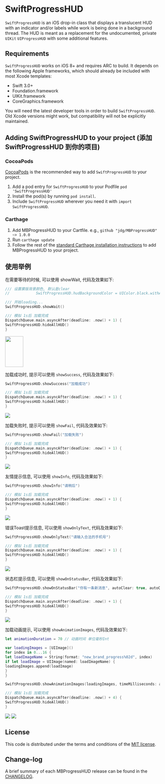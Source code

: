 # SwiftProgressHUD

`SwiftProgressHUD` is an iOS drop-in class that displays a translucent HUD with an indicator and/or labels while work is being done in a background thread. The HUD is meant as a replacement for the undocumented, private `UIKit` `UIProgressHUD` with some additional features.

## Requirements

`SwiftProgressHUD` works on iOS 8+ and requires ARC to build. It depends on the following Apple frameworks, which should already be included with most Xcode templates:

* Swift 3.0+
* Foundation.framework
* UIKit.framework
* CoreGraphics.framework

You will need the latest developer tools in order to build `SwiftProgressHUD`. Old Xcode versions might work, but compatibility will not be explicitly maintained.

## Adding SwiftProgressHUD to your project (添加 SwiftProgressHUD 到你的项目)

### CocoaPods

[CocoaPods](http://cocoapods.org) is the recommended way to add `SwiftProgressHUD` to your project.

1. Add a pod entry for `SwiftProgressHUD` to your Podfile 
`pod 'SwiftProgressHUD'`
2. Install the pod(s) by running 
`pod install`.
3. Include `SwiftProgressHUD` wherever you need it with 
`import SwiftProgressHUD`.

### Carthage

1. Add MBProgressHUD to your Cartfile. e.g., `github "jdg/MBProgressHUD" ~> 1.0.0`
2. Run `carthage update`
3. Follow the rest of the [standard Carthage installation instructions](https://github.com/Carthage/Carthage#adding-frameworks-to-an-application) to add MBProgressHUD to your project.


## 使用举例

在需要等待的时候, 可以使用 showWait, 代码及效果如下:

```swift
/// 设置蒙版背景颜色, 默认是clear
//            SwiftProgressHUD.hudBackgroundColor = UIColor.black.withAlphaComponent(0.2)

/// 开始loading...
SwiftProgressHUD.showWait()

/// 模拟 1s后 加载完成
DispatchQueue.main.asyncAfter(deadline: .now() + 1) {
SwiftProgressHUD.hideAllHUD()
}
```

<img src="https://github.com/YJManager/SwiftProgressHUD/blob/master/SwiftProgressHUDDemo/Resources/AnimationGifs/wait.gif" width="59" height="100" />


加载成功时, 提示可以使用 `showSuccess`, 代码及效果如下:

```swift
SwiftProgressHUD.showSuccess("加载成功")

/// 模拟 1s后 加载完成
DispatchQueue.main.asyncAfter(deadline: .now() + 1) {
SwiftProgressHUD.hideAllHUD()
}
```

![](https://github.com/YJManager/SwiftProgressHUD/blob/master/SwiftProgressHUDDemo/Resources/AnimationGifs/success.gif)

加载失败时, 提示可以使用 `showFail`, 代码及效果如下:

```swift
SwiftProgressHUD.showFail("加载失败")

/// 模拟 1s后 加载完成
DispatchQueue.main.asyncAfter(deadline: .now() + 1) {
SwiftProgressHUD.hideAllHUD()
}
```

![](https://github.com/YJManager/SwiftProgressHUD/blob/master/SwiftProgressHUDDemo/Resources/AnimationGifs/fail.gif)

友情提示信息, 可以使用 `showInfo`, 代码及效果如下:

```swift
SwiftProgressHUD.showInfo("请稍后")

/// 模拟 1s后 加载完成
DispatchQueue.main.asyncAfter(deadline: .now() + 1) {
SwiftProgressHUD.hideAllHUD()
}
```

![](https://github.com/YJManager/SwiftProgressHUD/blob/master/SwiftProgressHUDDemo/Resources/AnimationGifs/info.gif)

错误Toast提示信息, 可以使用 `showOnlyText`, 代码及效果如下:

```swift
SwiftProgressHUD.showOnlyText("请输入合法的手机号")

/// 模拟 1s后 加载完成
DispatchQueue.main.asyncAfter(deadline: .now() + 1) {
SwiftProgressHUD.hideAllHUD()
}
```

![](https://github.com/YJManager/SwiftProgressHUD/blob/master/SwiftProgressHUDDemo/Resources/AnimationGifs/text.gif)

状态栏提示信息, 可以使用 `showOnStatusBar`, 代码及效果如下:

```swift
SwiftProgressHUD.showOnStatusBar("你有一条新消息", autoClear: true, autoClearTime: 1, textColor: UIColor.orange, backgroundColor: UIColor.lightGray)

/// 模拟 1s后 加载完成
DispatchQueue.main.asyncAfter(deadline: .now() + 1) {
SwiftProgressHUD.hideAllHUD()
}

```

![](https://github.com/YJManager/SwiftProgressHUD/blob/master/SwiftProgressHUDDemo/Resources/AnimationGifs/status.gif)

加载动画提示, 可以使用 `showAnimationImages`, 代码及效果如下:

```swift
let animationDuration = 70 // 动画时间 单位毫秒Int

var loadingImages = [UIImage]()
for index in 0...16 {
let loadImageName = String(format: "new_brand_progress%02d", index)
if let loadImage = UIImage(named: loadImageName) {
loadingImages.append(loadImage)
}
}

SwiftProgressHUD.showAnimationImages(loadingImages, timeMilliseconds: animationDuration, backgroundColor: backgroundColor, scale: scale)

/// 模拟 1s后 加载完成
DispatchQueue.main.asyncAfter(deadline: .now() + 4) {
SwiftProgressHUD.hideAllHUD()
}
```

![](https://github.com/YJManager/SwiftProgressHUD/blob/master/SwiftProgressHUDDemo/Resources/AnimationGifs/clearAnimation.gif)
![](https://github.com/YJManager/SwiftProgressHUD/blob/master/SwiftProgressHUDDemo/Resources/AnimationGifs/bgAnimation.gif)

## License

This code is distributed under the terms and conditions of the [MIT license](LICENSE).

## Change-log

A brief summary of each MBProgressHUD release can be found in the [CHANGELOG](CHANGELOG.mdown). 

